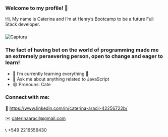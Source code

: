 ### Welcome to my profile! 👋
Hi, My name is Caterina and I’m at Henry’s Bootcamp to be a future Full Stack developer.

### 
![Captura](https://user-images.githubusercontent.com/103588103/182208869-d9889251-2e4a-4c79-8b71-2b0ced0717a4.PNG)


### The fact of having bet on the world of programming made me an extremely persevering person, open to change and eager to learn!
- 🌱 I’m currently learning everything 📖
- 💬 Ask me about anything related to JavaScript
- 😄 Pronouns: Cate


### Connect with me:
👤 https://www.linkedin.com/in/caterina-aracil-42256722b/

✉️️ caterinaaracil@gmail.com

📞 +549 2216556430 

